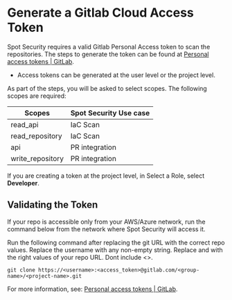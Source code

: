 # Generate a Gitlab Cloud Access Token

Spot Security requires a valid Gitlab Personal Access token to scan the repositories. The steps to generate the token can be found at [Personal access tokens | GitLab](https://docs.gitlab.com/ee/user/profile/personal_access_tokens.html).

- Access tokens can be generated at the user level or the project level.

As part of the steps, you will be asked to select scopes. The following scopes are required:

| Scopes           | Spot Security Use case |
| ---------------- | ---------------------- |
| read_api         | IaC Scan               |
| read_repository  | IaC Scan               |
| api              | PR integration         |
| write_repository | PR integration         |

If you are creating a token at the project level, in Select a Role, select **Developer**.

## Validating the Token

If your repo is accessible only from your AWS/Azure network, run the command below from the network where Spot Security will access it.

Run the following command after replacing the git URL with the correct repo values. Replace the username with any non-empty string. Replace <group-name> and <project-name> with the right values of your repo URL. Dont include <>.

```
git clone https://<username>:<access_token>@gitlab.com/<group-name>/<project-name>.git
```

For more information, see: [Personal access tokens | GitLab](https://docs.gitlab.com/ee/user/profile/personal_access_tokens.html).
